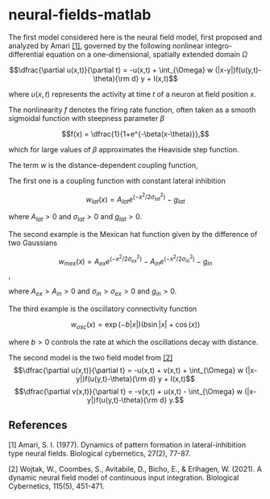 # neural-fields-matlab


The first model considered here is the neural field model, first proposed and analyzed by Amari [[1]](#1), governed by the following nonlinear integro-differential equation on a one-dimensional, spatially extended domain $\Omega$

$$\dfrac{\partial u(x,t)}{\partial t} = -u(x,t) + \int_{\Omega} w (|x-y|)f(u(y,t)-\theta){\rm d} y + I(x,t)$$

where  $u(x,t)$ represents the activity at time $t$ of a neuron at field position $x$.

The nonlinearity $f$ denotes the firing rate function, often taken as a smooth sigmoidal function with steepness parameter $\beta$

$$f(x) = \dfrac{1}{1+e^{-\beta(x-\theta)}},$$

which for large values of $\beta$ approximates the Heaviside step function.

The term $w$ is the distance-dependent coupling function, 

The first one is a coupling function with constant lateral inhibition

$$w_ {lat}(x) = A_{lat}e^{\left(-x^{2}/2\sigma^{2}_ {lat}\right)} - g_{lat}$$

where $A_ {lat}> 0$ and $\sigma_ {lat} > 0$  and $g_ {lat} > 0$.

The second example is the Mexican hat function given by the difference of two Gaussians

$$w_ {mex}(x) = A_{ex}e^{\left(-x^{2}/2\sigma^{2}_ {ex} \right)} - A_{in}e^{\left(-x^{2}/2\sigma^{2}_ {in}\right)} - g_{in}$$,

where $A_{ex}  > A_{in} > 0$ and $\sigma_{in} > \sigma_{ex} > 0$  and $g_{in} > 0$.

The third example is the oscillatory connectivity function

$$w_ {osc}(x) = \exp(-b|x|) (b \sin |x| + \cos (x) )$$

where $b>0$ controls the rate at which the oscillations decay with distance.

The second model is the two field model from [[2]](#2)
$$\dfrac{\partial u(x,t)}{\partial t} = -u(x,t) + v(x,t) + \int_{\Omega} w (|x-y|)f(u(y,t)-\theta){\rm d} y + I(x,t)$$
$$\dfrac{\partial v(x,t)}{\partial t} = -v(x,t) + u(x,t) - \int_{\Omega} w (|x-y|)f(u(y,t)-\theta){\rm d} y.$$


## References
<a id="1">[1]</a> 
Amari, S. I. (1977). Dynamics of pattern formation in lateral-inhibition type neural fields. Biological cybernetics, 27(2), 77-87.

<a id="2">[2]</a> 
Wojtak, W., Coombes, S., Avitabile, D., Bicho, E., & Erlhagen, W. (2021). A dynamic neural field model of continuous input integration. Biological Cybernetics, 115(5), 451-471.


